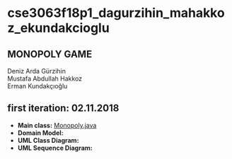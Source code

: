 # cse3063f18p1_dagurzihin_mahakkoz_ekundakcioglu
## MONOPOLY GAME

Deniz Arda Gürzihin  
Mustafa Abdullah Hakkoz  
Erman Kundakçıoğlu  


## first iteration: 02.11.2018

- **Main class:** [Monopoly.java](https://github.com/denizgurzihin/cse3063f18p1_dagurzihin_mahakkoz_ekundakcioglu/blob/master/Monopoly.java)  
- **Domain Model:**  
- **UML Class Diagram:**  
- **UML Sequence Diagram:**  



